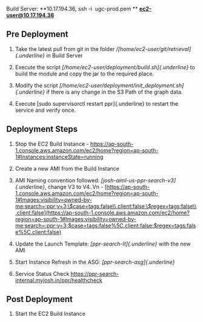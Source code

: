 Build Server: **10.17.194.36, ssh -i  ugc-prod.pem **
[**ec2-user@10.17.194.36**](mailto:ec2-user@10.17.194.36)

## Pre Deployment

1.  Take the latest pull from git in the folder
    /*[home/ec2-user/git/retrieval]{.underline}* in Build Server

2.  Execute the script
    *[/home/ec2-user/deployment/build.sh]{.underline}* to build the
    module and copy the jar to the required place.

3.  Modify the
    script *[/home/ec2-user/deployment/init_deployment.sh]{.underline}*
    if there is any change in the S3 Path of the graph data.

4.  Execute [sudo supervisorctl restart ppr]{.underline} to restart the
    service and verify once.

## Deployment Steps

1.  Stop the EC2 Build Instance -
    <https://ap-south-1.console.aws.amazon.com/ec2/home?region=ap-south-1#Instances:instanceState=running>

2.  Create a new AMI from the Build Instance

3.  AMI Naming convention followed:
    *[josh-aiml-us-ppr-search-v3]{.underline}*, change V3 to V4..Vn -
    [https://ap-south-1.console.aws.amazon.com/ec2/home?region=ap-south-1#Images:visibility=owned-by-me;search=:ppr;v=3;\$case=tags:false\\,client:false;\$regex=tags:false\\,client:false](https://ap-south-1.console.aws.amazon.com/ec2/home?region=ap-south-1#Images:visibility=owned-by-me;search=:ppr;v=3;$case=tags:false%5C,client:false;$regex=tags:false%5C,client:false)

4.  Update the Launch Template: *[ppr-search-lt]{.underline}* with the
    new AMI

5.  Start Instance Refresh in the ASG: *[ppr-search-asg]{.underline}*

6.  Service Status Check
    <https://ppr-search-internal.myjosh.in/ppr/healthcheck>

## Post Deployment

1.  Start the EC2 Build Instance
